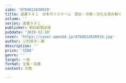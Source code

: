```yaml
---
isbn: '9784022630919'
title: 選書９９１　日本のイスラーム　歴史・宗教・文化を読み解く
volume: ''
series: 選書９９１
publisher: 朝日新聞出版
pubdate: '2019-12-10'
cover: 'https://cover.openbd.jp/9784022630919.jpg'
author: 小村明子／著
description: ''
price: '1500'
genre: ''
target: 一般
format: 全集・双書
content: 宗教

---
```

